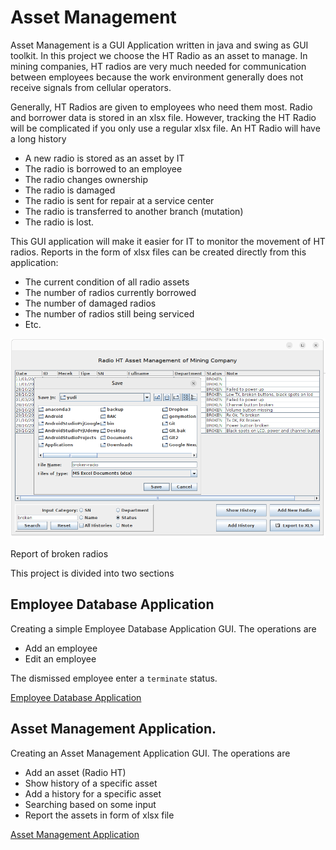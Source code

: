 
# Asset Management

Asset Management is a GUI Application written in java and swing as GUI toolkit. 
In this project we choose the HT Radio as an asset to manage. In mining companies, 
HT radios are very much needed for communication between employees because the work 
environment generally does not receive signals from cellular operators.

Generally, HT Radios are given to employees who need them most. Radio and borrower 
data is stored in an xlsx file. However, tracking the HT Radio will be complicated 
if you only use a regular xlsx file. An HT Radio will have a long history

- A new radio is stored as an asset by IT
- The radio is borrowed to an employee
- The radio changes ownership
- The radio is damaged
- The radio is sent for repair at a service center
- The radio is transferred to another branch (mutation)
- The radio is lost.

This GUI application will make it easier for IT to monitor the movement of HT radios. 
Reports in the form of xlsx files can be created directly from this application: 

- The current condition of all radio assets
- The number of radios currently borrowed
- The number of damaged radios
- The number of radios still being serviced
- Etc.

![Broken Radio](00.png)

Report of broken radios

This project is divided into two sections

## Employee Database Application

Creating a simple Employee Database Application GUI. The operations are

- Add an employee
- Edit an employee

The dismissed employee enter a `terminate` status.

[Employee Database Application](https://github.com/awarmanf/asset_management_gui/tree/master/1_Employee_Database)

## Asset Management Application.

Creating an Asset Management Application GUI. The operations are

- Add an asset (Radio HT)
- Show history of a specific asset
- Add a history for a specific asset
- Searching based on some input
- Report the assets in form of xlsx file

[Asset Management Application](https://github.com/awarmanf/asset_management_gui/tree/master/2_Asset_Management)


